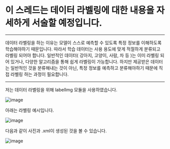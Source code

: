 # 이 스레드는 데이터 라벨링에 대한 내용을 자세하게 서술할 예정입니다.

---- -

데이터 라벨링을 하는 이유는 모델이 스스로 예측할 수 있도록 특정 정보를 이해하도록 학습해야하기 때문입니다. 따라서 학습 데이터는 사용 용도에 맞게 적절하게 분류되고 라벨링 되어야 합니다.
일반적인 데이터( 강아지, 고양이, 사람, 차 등 )는 이미 라벨링 되어 있거나, 다양한 알고리즘을 통해 쉽게 라벨링이 가능합니다.
하지만 제공받은 데이터는 일반적인 것을 분류해내는 것이 아닌, 특정 정보를 예측하고 분류해야하기 때문에 직접 라벨링 하는 과정이 필요합니다.

---- -

저는 데이터 라벨링을 위해 labelImg 모듈을 사용하였습니다.

![image](https://github.com/SeonGyuJang/CJ-TES-Project/assets/126837434/ed23742c-c706-4c19-a4f5-cbd25f146ea7)

아래는 라벨링 예시입니다.

![image](https://github.com/SeonGyuJang/CJ-TES-Project/assets/126837434/40004bb3-08d5-4788-960f-ea2309868e9e)

다음과 같이 사진과 .xml이 생성된 것을 볼 수 있습니다.

![image](https://github.com/SeonGyuJang/CJ-TES-Project/assets/126837434/d51e5184-a21e-4f2e-bb73-e32e47014dfa)
